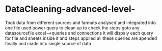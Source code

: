 # DataCleaning-advanced-level-
Took data from different sources and farmats 
analysed and integrated into one file
used power query to clean up
to check the steps goto any datasourcefile excel-->queries and connections
it will dispaly each query for file and sheets inside it and steps applied
all these queries are apended finally and made into single source of data
